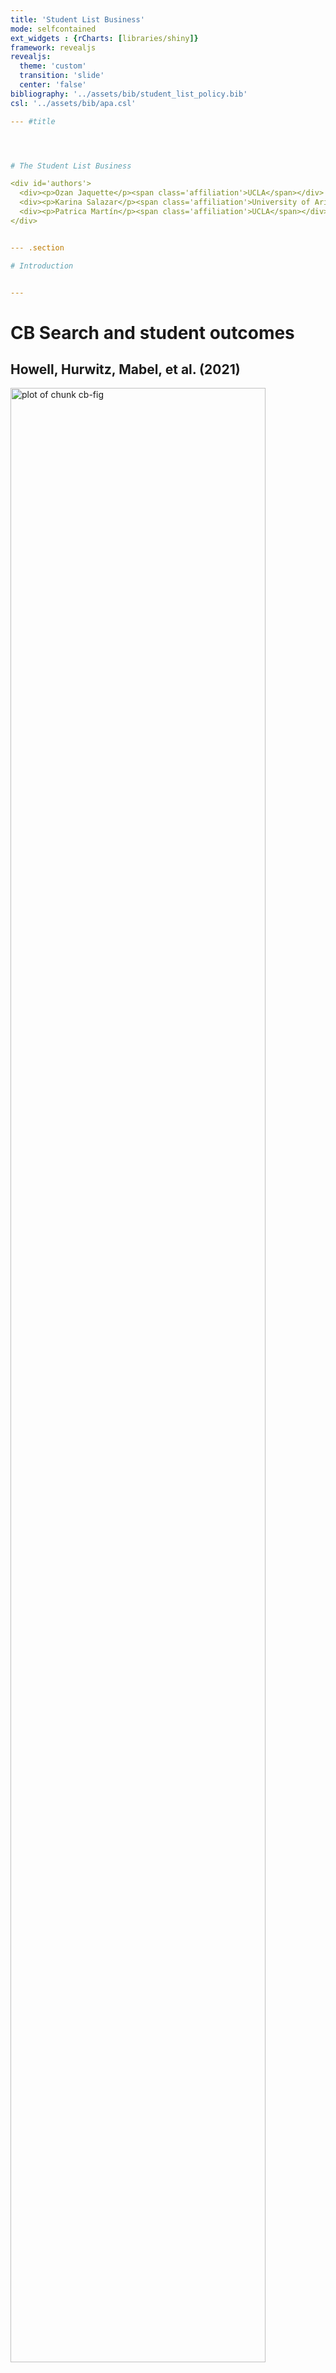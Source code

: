 ```yaml
---
title: 'Student List Business'
mode: selfcontained
ext_widgets : {rCharts: [libraries/shiny]}
framework: revealjs
revealjs:
  theme: 'custom'
  transition: 'slide'
  center: 'false'
bibliography: '../assets/bib/student_list_policy.bib'
csl: '../assets/bib/apa.csl'

--- #title




# The Student List Business

<div id='authors'>
  <div><p>Ozan Jaquette</p><span class='affiliation'>UCLA</span></div>
  <div><p>Karina Salazar</p><span class='affiliation'>University of Arizona</span></div>
  <div><p>Patrica Martín</p><span class='affiliation'>UCLA</span></div>
</div>


--- .section

# Introduction


---
```


# CB Search and student outcomes
## Howell, Hurwitz, Mabel, et al. (2021)

<img src="assets/fig/cb-fig-1.png" title="plot of chunk cb-fig" alt="plot of chunk cb-fig" width="90%" />


---

# How could lists be so important?
## The US market for higher education


Title IV institutions
- Allowed to enroll students that receive federal financial aid

<br>

A national voucher system
- Federal/state student aid, household savings follow students to institutions

<br>

Tuition is largest revenue source
- Title IV institutions have incentive to enroll students who receive federal student aid

<br>

Problems
- Students don't know all their options, don't know which institutions interested in them
- Institutions don't know who the prospects are or how to contact them

<br>

Student lists
- A matchmaking intermediary that connects institutions to prospects


--- .subsection

# The student list project


--- 

## Project overview

Data collection

- Issued public records requests to all public universities in four states (CA, IL, MN, TX)
- Target student list vendors
  - College Board, ACT
- Data collection began February 2020  
  - Seeking student lists purchased from 2016-2020

<br>
For each purchased list, sought two pieces of data

1. "Order summary" specifying search filter criteria ([LINK](https://drive.google.com/file/d/1gPZ-WWw0gdFT7VtzBN3hKLnj2DzoaqnY/view))
1. De-identified prospect-level student list ([LINK](https://drive.google.com/file/d/1Qvc_QRi9izEF1W78Lh4nNi5NsXjCZqUE/view))

<br>
Empirical research questions

1. Which filter criteria were selected in student lists purchases?
1. What are the characteristics of prospects included in student lists purchases?
1. What is the relationship between student list filter criteria and the characteristics of
purchased prospects?

<br>
Partners

- Funded by Joyce Foundation, Kresge Foundation
- Pro bono partnership with a civil rights legal organization and four multinational law firms
- Our first report to be published by [ACCEPT](https://www.acceptgroup.org/)


---

## What we learned


Began the project with a focus on university behavior

- Which universities doing a "good" vs. "bad" job of reaching out to the community?
- This was the wrong focus!

<br>
What we learned
- The student list products themselves are problematic
- Often, name buys outsourced to consultancy and university employees lacked knowledge
- Radical transformation in market for student list data happening right now
  - For-profit suppliers entered the market
  - Distinction between consulting firms and student list vendor has blurred
  - Test-optional

<br>
Revised focus
- Student list products
- Dynamics and key players in the market for student list data



--- .section

# The Student List Business


--- .subsection

# Student list basics


--- .subsubsection

# Situating the student list business
## How industries find customers


**Lead generation**

- Connect consumers interested in products (leads) to merchants who sell those products (Federal Trade Commission, 2016)

<br>
__List-based leads__, based on the direct mail model

- "Publisher" obtains information about customers >>
  - Often, publisher sells data to "aggregator" >>
  - Publisher/aggregator sells data to merchant >>
  - Merchant serves marketing material to consumers via purchased contact info
- Student lists are example of list-based lead generation

<br>
__Behavioral-based leads__ (e.g., Google Search)

- Target (*verb*) users of a platform (e.g., Twitter)
- Identify targets (*noun*) based on user profile, simultaneously serve ads while they are on platform
  - Also, serve ads when they visit website that partners with the platform (e.g., Google Display Network)


<br>
Finding customers in higher education

- Buy lists from College Board and ACT to identify college-bound high school students (EAB, 2018)
- Behavioral based marketing to target markets where reliable student lists are unavailable
  - e.g., community college and for-profit credentials, online program managers (OPMs) recruiting adults
  - Additionally, behavioral based marketing for brand awareness


--- &twocol

## The enrollment funnel

*** =left

<center>**The marketing funnel**</center>


<br>

<img src="../assets/images/marketing-funnel-diagram.png" alt="Enrollment Funnel" style="width:90%;margin:0 auto;">

Source: [skyword.com](https://www.skyword.com/contentstandard/how-the-marketing-funnel-works-from-top-to-bottom/)

*** =right

<center>**The enrollment funnel**</center>

<br>

<img src="../assets/images/enrollment_funnel.png" alt="Enrollment Funnel" style="width:80%;margin:0 auto;">

Source: [pngwing.com](https://www.pngwing.com/en/free-png-krrpy)


--- &twocol

## The enrollment funnel

*** =left

Prospects

- Population of desirable potential students

Leads

- Prospects whose contact info has been obtained

Inquiries

- Prospects who have contacted the institution
  - Institution as first contact (leads)
  - Student as first contact

<br>
Interventions along the funnel

- Convert prospects to leads
  - purchase student lists
- Convert leads/inquiries to applicants
  - Email, mail, targeted social media
- Convert admits to enrolles
  - Financial aid packages

*** =right

<center>**The enrollment funnel**</center>

<br>

<img src="../assets/images/enrollment_funnel.png" alt="Enrollment Funnel" style="width:80%;margin:0 auto;">

Source: [pngwing.com](https://www.pngwing.com/en/free-png-krrpy)




--- .subsubsection

# College Board and ACT lists
## Data sources and list contents

College Board and ACT have been largest student list vendors for several decades

- College Board "Student Search Service" created in 1972 (Belkin, 2019)
- ACT "Educational Opportunity Service"
  - ACT acquired National Research Center for College and University (NRCCUA) in 2018
  - Student list products part of new "Encoura Data Lab"

<br>
Source of student list data

- Create student list data from database of test takers (e.g., PSAT, SAT, AP, PreACT, ACT)
  - Pre-test questionnaire (e.g., demographic, preferences about college)
- Students have opportunity to opt in or opt out of student list products

<br>
Pricing

- Historically, a price-per-prospect model
- ACT moved to subscription pricing with [creation of Encoura](https://encoura.org/combined-data-set/)
- College Board currently charges \$0.50 per name, but [moving to subscription pricing](https://cbsearch.collegeboard.org/pdf/2022-23-subscription-plan-pricing.pdf) too

<br>
What information does a list contain
- Contact, demographic, college preferences, limited academic achievement
- College Board template [HERE](https://drive.google.com/file/d/1Qvc_QRi9izEF1W78Lh4nNi5NsXjCZqUE/view)
- ACT template [HERE](https://drive.google.com/file/d/1rsP45OyOsnPYhV8uWYKDAy_spGhjj6aj/view)


--- 

## Sources of exclusion

<br>

College Board and ACT student lists exclude students in two broad ways

1. Generally, only test-takers are included in student list products
  - Test-taking rates differ by race, socioeconomic status, geography
1. "Search filters" allow universities to control which prospects included/excluded from a purchase
  - Relationship between search filters and prospect characteristics is focus of our empirical analyses (report 2)

<br>
Test-optional

- Test-optional movement threatens "coverage" of College Board/ACT student list products
- Number of test-takers will likely decline in future


--- 

## Buying student lists

"Search filters" allow universities to control which prospects included/excluded from a purchase

<br>
Commonly used search filters ([Link to ACT filters](https://helpcenter.encoura.org/hc/en-us/articles/360035260452-Prospect-Search-Filters-))

- Graduation year, HS GPA, test score range, gender, race/ethnicity, geography (e.g., state, zip-code, "geomarket"), intended major

<br>

New filters based on predictive analytics to facilitate micro-targeting ("efficient" name buys of "right fit" students)

- College Board "geodemographic" filters
  - Target prospects based on historical college-going behavior of students at the school/neighborhood
- ACT "enrollment predictor"
  - Target prospects based on their predicted probability of enrolling at your institution

<br>

Policy concerns

- Some search filters disproportionately exclude underrepresented students, especially when used in combination
- Filtering prospects based on the behavior of others (e.g., geodemographic filters)
- More broadly, demand for filters that aid "efficient" name buys is a consequence of names costing so much

--- .subsection

# Market dynamics


--- 

# Shaping the market for student list data
## The five dynamics

1. **Universities and enrollment management consulting firms**
  - Universities are primary customers of student lists, but EM consultancies play central role in buying and using names
<br>    
1. **New data sources, new vendors**
  - Advances in technology created new sources of student list data, leading to market entry by new vendors
<br>    
1. **Acquisitions and concentration**
  - Trend towards competition reversed by rise in acquisitions; EAB enters the student list business
<br>    
1. **Incumbents College Board and ACT seek to retain competitive advantage**
  - Add product features that aid micro-targeting
  - Enter the market for enrollment management consulting
<br>    
1. **The test-optional movement**
  - For-profit firms poised to acquire market share ceded by CB/ACT, and maximize profit by restricting access to names


--- .subsubsection

# Universities and consulting firms
## &nbsp;

Universities need students

- Universities are the primary customers of student list products
- As recruiting became more complex and competitive, universities hire EM consultancies to develop/implement recruiting campaigns

<br>
Enrollment management (EM) consulting firms
- Universities are the primary customers of EM consultancies
- EM firms depend on student list suppliers for two reasons:
  1. Advice/execution of name buys is a core service offered by firms
  1. Names are essential input to predictive models and recruiting interventions firms provide

<br>
Competition in the enrollment management consulting industry

- A mix of large full-service providers (e.g., [Ruffalo Noel Levitz](https://www.ruffalonl.com/)) and small/medium boutique firms (e.g., [Fire Engine Red](https://www.fire-engine-red.com/))
- Anecdotally, market entry in the 2000s
- Over last decade, increase in market concentration due to acquisitions (Rogers, 2014; Wan, 2021)

--- .subsubsection

# New data sources, new vendors
## &nbsp;

Sources of student list data by late 20th Century

- Standardized assessments
- High school students complete paper survey at school (e.g., College Bound Selection Service (CBSS))

<br>

Advances in technology yield new sources of student list data in the 21st Century

- Data students voluntarily submit online
  - Free college/scholarship search engines (e.g., [scholarships.com](https://www.scholarships.com/), [Niche](https://www.niche.com/colleges/search/best-colleges/), [parchment](https://www.parchment.com/c/college/search/browse/), [Cappex](https://www.cappex.com/))
  - Social network platforms with explicit goal of sharing student profiles with universities they are interested in (e.g., Zinch, [Cirkled In](https://www.cirkledin.com/))
- Software purchased by high schools to help students plan for college
  - e.g., [Naviance](https://www.powerschool.com/solutions/naviance-by-powerschool/), [Scoir](https://www.scoir.com/?hsLang=en-us)
  
<br>

New data sources create opportunities for market entry by new vendors

- Vendors associated with college search engines (e.g., [Cappex](https://www.cappex.com/))
  - Failed market entry by Chegg
- Vendors associated with software used by high schools/students
  - Hobsons acquired Naviance >> PowerSchool acquired Naviance

--- .subsubsection

# Acquisitions and concentration
## Trends in broader EdTech sector

The 2000s were a time of investment and market entry in EdTech, including:

- Entry in enrollment management consulting industry
- Entry by new student list vendors

<br>
In last five years, increase in both investment and acquisitions (Bradley, 2021)

- Broader EdTech sector becomes more concentrated
- Student list vendors get acquired (e.g., NRCCUA by ACT, Cappex by EAB)
- Enrollment management consulting firms get acquired (e.g., Noel Levitz by Ruffalo, ) (Rogers, 2014)

<br>
Emergence of large organizations that are simultaneously consultants, software providers, and suppliers of names

- [EAB](https://eab.com/) is an enrollment management consulting firm
  - EAB does not sell lists the way College Board and ACT do
  - By end of 2021, EAB arguably became one of most important suppliers of names


--- 

## EAB enters the student list business

Origins of EAB

- In 1983, Bill Royall founded Royall \& Company to provide direct marketing and fundraising for political campaigns
- By 1995, enrollment management consulting for higher ed became main focus
- In 2015, Royall \& Company was acquired for \$850 million by the the Advisory Board Company (NASDAQ:ABCO)
- In 2017, purchased by Vista Equity partners for \$1.5 billion





--- .subsubsection

# Incumbents seek advantage
## &nbsp;

TEXT

--- .subsubsection

# Test-optional
## &nbsp;

TEXT



--- .section

# Empirical Analyses


---

# Introduction
## Women in STEM prospects

<img src="assets/fig/women-in-stem-1.png" title="plot of chunk women-in-stem" alt="plot of chunk women-in-stem" width="90%" />

Note: <i>Public high schools that satisfied the following criteria were included: enrolls at least ten female 12th graders; is a non-virtual school; is an open, new, or reopened school. Prospects whose race were unknown (0.9%) or did not report their race (3%) were excluded.</i>



--- .subsection

# Data collection and research design


--- .subsubsection

# Data collection
## Summary of data received

<!-- html table generated in R 3.6.3 by xtable 1.8-4 package -->
<!-- Mon Aug 15 00:52:07 2022 -->
<table border=1>
  <tr style="text-align:center;"><th>State</th><th># received order summary</th><th># no order summary</th><th># received list</th><th># no list</th><th># received both</th><th># did not receive both</th></tr> <tr> <td align="center"> CA </td> <td align="center">   9 </td> <td align="center">  23 </td> <td align="center">  13 </td> <td align="center">  19 </td> <td align="center">   9 </td> <td align="center">  23 </td> </tr>
  <tr> <td align="center"> IL </td> <td align="center">   9 </td> <td align="center">   3 </td> <td align="center">   9 </td> <td align="center">   3 </td> <td align="center">   8 </td> <td align="center">   4 </td> </tr>
  <tr> <td align="center"> TX </td> <td align="center">  15 </td> <td align="center">  20 </td> <td align="center">  16 </td> <td align="center">  19 </td> <td align="center">  10 </td> <td align="center">  25 </td> </tr>
   </table>


--- .subsubsection

# Research design
## Summary of orders and prospects

<!-- html table generated in R 3.6.3 by xtable 1.8-4 package -->
<!-- Mon Aug 15 00:47:47 2022 -->
<table border=1>
  <tr style="text-align:center;"><th>RQ1</th><th>RQ3</th><th>RQ2</th><th>RQ3</th></tr><tr style="text-align:center;"><th># orders total</th><th># orders with list</th><th># prospects total</th><th># prospects with order</th></tr> <tr> <td align="center"> 830 </td> <td align="center"> 414 </td> <td align="center"> 3,663,257 </td> <td align="center"> 2,549,085 </td> </tr>
   </table>


---

## Orders and prospects purchased

<img src="assets/fig/orders-prospects-purchased-1.png" title="plot of chunk orders-prospects-purchased" alt="plot of chunk orders-prospects-purchased" width="90%" />



--- .subsection

# RQ1


--- .subsubsection

# Broad patterns
## Filters used in order purchases

<img src="assets/fig/orders-filters-1.png" title="plot of chunk orders-filters" alt="plot of chunk orders-filters" width="90%" />


--- .subsubsection

# Academic filters
## GPA filter used

<img src="assets/fig/orders-gpa-1.png" title="plot of chunk orders-gpa" alt="plot of chunk orders-gpa" width="90%" />


---

## SAT filter used


<img src="assets/fig/orders-sat-1.png" title="plot of chunk orders-sat" alt="plot of chunk orders-sat" width="90%" />


---

## PSAT filter used

<img src="assets/fig/orders-psat-1.png" title="plot of chunk orders-psat" alt="plot of chunk orders-psat" width="90%" />



--- .subsubsection

#  Geographic filters
## State filter used by research universities, out-of-state

<img src="assets/fig/orders-state-research-outofstate-1.png" title="plot of chunk orders-state-research-outofstate" alt="plot of chunk orders-state-research-outofstate" width="90%" />

---

## State filter used by research universities, in-state

<img src="assets/fig/orders-state-research-instate-1.png" title="plot of chunk orders-state-research-instate" alt="plot of chunk orders-state-research-instate" width="90%" />


--- .subsubsection

# Demographic filters
## Race filter

<img src="assets/fig/orders-race-1.png" title="plot of chunk orders-race" alt="plot of chunk orders-race" width="90%" />


--- .subsubsection

# Combination of filters
## Filter combos used in order purchases

<!-- html table generated in R 3.6.3 by xtable 1.8-4 package -->
<!-- Mon Aug 15 00:47:54 2022 -->
<table border=1>
  <tr><th colspan="3" style="text-align:center;">Research</th><th colspan="3" style="text-align:center;">MA/doctoral</th></tr><tr><th>Filters</th><th>Count</th><th>Percent</th><th>Filters</th><th>Count</th><th>Percent</th></tr> <tr> <td> HS grad class, GPA, SAT, PSAT, Rank, State, Race </td> <td align="center">  39 </td> <td align="center"> 10% </td> <td> HS grad class, GPA, SAT, Zip code </td> <td align="center"> 206 </td> <td align="center"> 45% </td> </tr>
  <tr> <td> HS grad class, PSAT, State </td> <td align="center">  27 </td> <td align="center"> 7% </td> <td> HS grad class, GPA, PSAT, Zip code </td> <td align="center"> 145 </td> <td align="center"> 32% </td> </tr>
  <tr> <td> HS grad class, GPA, PSAT, State, Race </td> <td align="center">  20 </td> <td align="center"> 5% </td> <td> HS grad class, SAT, State </td> <td align="center">  31 </td> <td align="center"> 7% </td> </tr>
  <tr> <td> HS grad class, PSAT, State, Low SES </td> <td align="center">  20 </td> <td align="center"> 5% </td> <td> HS grad class, GPA, SAT, PSAT, Zip code </td> <td align="center">  28 </td> <td align="center"> 6% </td> </tr>
  <tr> <td> HS grad class, GPA, PSAT, State </td> <td align="center">  17 </td> <td align="center"> 5% </td> <td> HS grad class, GPA, SAT, State </td> <td align="center">   7 </td> <td align="center"> 2% </td> </tr>
  <tr> <td> HS grad class, GPA, SAT, State </td> <td align="center">  16 </td> <td align="center"> 4% </td> <td> HS grad class, SAT, Geomarket </td> <td align="center">   6 </td> <td align="center"> 1% </td> </tr>
  <tr> <td> HS grad class, GPA, AP score, Geomarket </td> <td align="center">  15 </td> <td align="center"> 4% </td> <td> HS grad class, GPA, SAT, County </td> <td align="center">   5 </td> <td align="center"> 1% </td> </tr>
  <tr> <td> HS grad class, GPA, SAT, PSAT, State, Segment, Gender </td> <td align="center">  13 </td> <td align="center"> 3% </td> <td> HS grad class, GPA, SAT, PSAT, County </td> <td align="center">   4 </td> <td align="center"> 1% </td> </tr>
  <tr> <td> HS grad class, PSAT, Geomarket </td> <td align="center">  12 </td> <td align="center"> 3% </td> <td> HS grad class, GPA, PSAT, State </td> <td align="center">   2 </td> <td align="center"> 0% </td> </tr>
  <tr> <td> HS grad class, SAT, State, Low SES, College size </td> <td align="center">  11 </td> <td align="center"> 3% </td> <td> HS grad class, SAT, Geomarket, College type </td> <td align="center">   2 </td> <td align="center"> 0% </td> </tr>
   </table>


--- .subsection

# RQ2


---

# Characteristics of Prospects
## Number of prospects by university type and location

<img src="assets/fig/rq2-counts-1.png" title="plot of chunk rq2-counts" alt="plot of chunk rq2-counts" width="90%" />



--- .subsubsection

# Public research universities 
## Racial composition of prospects in lists purchased

<img src="assets/fig/rq2-race-research-1.png" title="plot of chunk rq2-race-research" alt="plot of chunk rq2-race-research" width="90%" />


---

## Median household income of prospects in lists purchased

<img src="assets/fig/rq2-income-research-1.png" title="plot of chunk rq2-income-research" alt="plot of chunk rq2-income-research" width="90%" />


---

## Locale of prospects in lists purchased

<img src="assets/fig/rq2-locale-research-1.png" title="plot of chunk rq2-locale-research" alt="plot of chunk rq2-locale-research" width="90%" />


--- .subsubsection

# Public ma/doctoral universities
## Racial composition of prospects in lists purchased

<img src="assets/fig/rq2-race-regional-1.png" title="plot of chunk rq2-race-regional" alt="plot of chunk rq2-race-regional" width="90%" />


---

## Median household income of prospects purchased

<img src="assets/fig/rq2-income-regional-1.png" title="plot of chunk rq2-income-regional" alt="plot of chunk rq2-income-regional" width="90%" />


---

## Locale of prospects in lists purchased

<img src="assets/fig/rq2-locale-regional-1.png" title="plot of chunk rq2-locale-regional" alt="plot of chunk rq2-locale-regional" width="90%" />


--- .subsection

# RQ3


--- .subsubsection

# Characteristics by filters
## Prospect characteristics across individual filter criteria

<!-- html table generated in R 3.6.3 by xtable 1.8-4 package -->
<!-- Mon Aug 15 00:47:59 2022 -->
<table style="font-size:10px;">
  <tr style="text-align: center;"><th colspan="3" style="border-bottom: none;"></th><th colspan="5">Academic</th><th style="border-bottom: none;"><th colspan="5">Geographic</th><th style="border-bottom: none;"></th><th colspan="2">Demographic</th></tr><tr style="text-align:center;"><th width="15px;"></th><th></th><th>All domestic</th><th>GPA</th><th>PSAT</th><th>SAT</th><th>HS rank</th><th>AP score</th><th width="5px;"></th><th>Zip code</th><th>State</th><th>Geomarket</th><th>Segment</th><th>CBSA</th><th width="5px;"></th><th>Race</th><th>Gender</th></tr> <tr> <td> Total </td> <td>   </td> <td align="center"> 3,547,620 </td> <td align="center"> 1,101,266 </td> <td align="center"> 1,812,447 </td> <td align="center"> 971,237 </td> <td align="center"> 146,660 </td> <td align="center"> 75,479 </td> <td align="center">   </td> <td align="center"> 165,924 </td> <td align="center"> 1,173,678 </td> <td align="center"> 1,056,951 </td> <td align="center"> 186,519 </td> <td align="center"> 146,313 </td> <td align="center">   </td> <td align="center"> 279,626 </td> <td align="center"> 39,546 </td> </tr>
   <tr style="font-weight:900"><td colspan="2">Location</td></tr><tr> <td>   </td> <td> % In-state </td> <td align="center"> 38 </td> <td align="center"> 62 </td> <td align="center"> 30 </td> <td align="center"> 54 </td> <td align="center"> 83 </td> <td align="center"> 42 </td> <td align="center">   </td> <td align="center"> 98 </td> <td align="center"> 48 </td> <td align="center"> 17 </td> <td align="center"> 15 </td> <td align="center"> 4 </td> <td align="center">   </td> <td align="center"> 59 </td> <td align="center"> 6 </td> </tr>
  <tr> <td>   </td> <td> % Out-of-state </td> <td align="center"> 62 </td> <td align="center"> 38 </td> <td align="center"> 70 </td> <td align="center"> 46 </td> <td align="center"> 17 </td> <td align="center"> 58 </td> <td align="center">   </td> <td align="center"> 2 </td> <td align="center"> 52 </td> <td align="center"> 83 </td> <td align="center"> 85 </td> <td align="center"> 96 </td> <td align="center">   </td> <td align="center"> 41 </td> <td align="center"> 94 </td> </tr>
   <tr style="font-weight:900"><td colspan="2">Race/ethnicity</td></tr><tr> <td>   </td> <td> % White </td> <td align="center"> 48 </td> <td align="center"> 45 </td> <td align="center"> 50 </td> <td align="center"> 47 </td> <td align="center"> 51 </td> <td align="center"> 17 </td> <td align="center">   </td> <td align="center"> 43 </td> <td align="center"> 42 </td> <td align="center"> 57 </td> <td align="center"> 51 </td> <td align="center"> 53 </td> <td align="center">   </td> <td align="center"> 25 </td> <td align="center"> 47 </td> </tr>
  <tr> <td>   </td> <td> % Asian </td> <td align="center"> 16 </td> <td align="center"> 15 </td> <td align="center"> 17 </td> <td align="center"> 15 </td> <td align="center"> 10 </td> <td align="center"> 7 </td> <td align="center">   </td> <td align="center"> 13 </td> <td align="center"> 18 </td> <td align="center"> 13 </td> <td align="center"> 27 </td> <td align="center"> 28 </td> <td align="center">   </td> <td align="center"> 5 </td> <td align="center"> 38 </td> </tr>
  <tr> <td>   </td> <td> % Black </td> <td align="center"> 5 </td> <td align="center"> 7 </td> <td align="center"> 4 </td> <td align="center"> 7 </td> <td align="center"> 8 </td> <td align="center"> 17 </td> <td align="center">   </td> <td align="center"> 8 </td> <td align="center"> 5 </td> <td align="center"> 4 </td> <td align="center"> 3 </td> <td align="center"> 2 </td> <td align="center">   </td> <td align="center"> 11 </td> <td align="center"> 1 </td> </tr>
  <tr> <td>   </td> <td> % Latinx </td> <td align="center"> 21 </td> <td align="center"> 24 </td> <td align="center"> 19 </td> <td align="center"> 22 </td> <td align="center"> 23 </td> <td align="center"> 46 </td> <td align="center">   </td> <td align="center"> 27 </td> <td align="center"> 24 </td> <td align="center"> 16 </td> <td align="center"> 11 </td> <td align="center"> 8 </td> <td align="center">   </td> <td align="center"> 46 </td> <td align="center"> 6 </td> </tr>
  <tr> <td>   </td> <td> % AI/AN </td> <td align="center"> 1 </td> <td align="center"> 1 </td> <td align="center"> 1 </td> <td align="center"> 0 </td> <td align="center"> 1 </td> <td align="center"> 1 </td> <td align="center">   </td> <td align="center"> 1 </td> <td align="center"> 1 </td> <td align="center"> 0 </td> <td align="center"> 0 </td> <td align="center"> 0 </td> <td align="center">   </td> <td align="center"> 2 </td> <td align="center"> 0 </td> </tr>
  <tr> <td>   </td> <td> % NH/PI </td> <td align="center"> 0 </td> <td align="center"> 0 </td> <td align="center"> 0 </td> <td align="center"> 0 </td> <td align="center"> 0 </td> <td align="center"> 1 </td> <td align="center">   </td> <td align="center"> 0 </td> <td align="center"> 0 </td> <td align="center"> 0 </td> <td align="center"> 0 </td> <td align="center"> 0 </td> <td align="center">   </td> <td align="center"> 0 </td> <td align="center"> 0 </td> </tr>
  <tr> <td>   </td> <td> % Multiracial </td> <td align="center"> 5 </td> <td align="center"> 5 </td> <td align="center"> 5 </td> <td align="center"> 5 </td> <td align="center"> 5 </td> <td align="center"> 10 </td> <td align="center">   </td> <td align="center"> 4 </td> <td align="center"> 6 </td> <td align="center"> 5 </td> <td align="center"> 5 </td> <td align="center"> 5 </td> <td align="center">   </td> <td align="center"> 9 </td> <td align="center"> 5 </td> </tr>
  <tr> <td>   </td> <td> % Other </td> <td align="center"> 0 </td> <td align="center"> 0 </td> <td align="center"> 0 </td> <td align="center"> 0 </td> <td align="center"> 0 </td> <td align="center"> 0 </td> <td align="center">   </td> <td align="center"> 0 </td> <td align="center"> 0 </td> <td align="center"> 0 </td> <td align="center"> 0 </td> <td align="center"> 0 </td> <td align="center">   </td> <td align="center"> 0 </td> <td align="center"> 0 </td> </tr>
  <tr> <td>   </td> <td> % No response </td> <td align="center"> 4 </td> <td align="center"> 3 </td> <td align="center"> 3 </td> <td align="center"> 3 </td> <td align="center"> 2 </td> <td align="center"> 1 </td> <td align="center">   </td> <td align="center"> 4 </td> <td align="center"> 3 </td> <td align="center"> 4 </td> <td align="center"> 3 </td> <td align="center"> 3 </td> <td align="center">   </td> <td align="center"> 2 </td> <td align="center"> 3 </td> </tr>
  <tr> <td>   </td> <td> % Missing </td> <td align="center"> 0 </td> <td align="center"> 0 </td> <td align="center"> 1 </td> <td align="center"> 0 </td> <td align="center"> 0 </td> <td align="center"> 0 </td> <td align="center">   </td> <td align="center"> 1 </td> <td align="center"> 1 </td> <td align="center"> 1 </td> <td align="center"> 0 </td> <td align="center"> 0 </td> <td align="center">   </td> <td align="center"> 0 </td> <td align="center"> 0 </td> </tr>
   <tr style="font-weight:900"><td colspan="2">Gender</td></tr><tr> <td>   </td> <td> % Male </td> <td align="center"> 34 </td> <td align="center"> 19 </td> <td align="center"> 37 </td> <td align="center"> 18 </td> <td align="center"> 0 </td> <td align="center"> 3 </td> <td align="center">   </td> <td align="center"> 46 </td> <td align="center"> 24 </td> <td align="center"> 48 </td> <td align="center"> 6 </td> <td align="center"> 0 </td> <td align="center">   </td> <td align="center"> 11 </td> <td align="center"> 0 </td> </tr>
  <tr> <td>   </td> <td> % Female </td> <td align="center"> 36 </td> <td align="center"> 23 </td> <td align="center"> 40 </td> <td align="center"> 20 </td> <td align="center"> 1 </td> <td align="center"> 15 </td> <td align="center">   </td> <td align="center"> 54 </td> <td align="center"> 27 </td> <td align="center"> 52 </td> <td align="center"> 9 </td> <td align="center"> 0 </td> <td align="center">   </td> <td align="center"> 12 </td> <td align="center"> 33 </td> </tr>
  <tr> <td>   </td> <td> % Other  </td> <td align="center"> 0 </td> <td align="center"> 0 </td> <td align="center"> 0 </td> <td align="center"> 0 </td> <td align="center"> 0 </td> <td align="center"> 0 </td> <td align="center">   </td> <td align="center"> 0 </td> <td align="center"> 0 </td> <td align="center"> 0 </td> <td align="center"> 0 </td> <td align="center"> 0 </td> <td align="center">   </td> <td align="center"> 0 </td> <td align="center"> 0 </td> </tr>
  <tr> <td>   </td> <td> % Missing  </td> <td align="center"> 30 </td> <td align="center"> 58 </td> <td align="center"> 22 </td> <td align="center"> 63 </td> <td align="center"> 99 </td> <td align="center"> 82 </td> <td align="center">   </td> <td align="center"> 0 </td> <td align="center"> 49 </td> <td align="center"> 0 </td> <td align="center"> 85 </td> <td align="center"> 1 </td> <td align="center">   </td> <td align="center"> 77 </td> <td align="center"> 67 </td> </tr>
   <tr style="font-weight:900"><td colspan="2">Household income</td></tr><tr> <td>   </td> <td> Median income </td> <td align="center"> $107K </td> <td align="center"> $105K </td> <td align="center"> $108K </td> <td align="center"> $105K </td> <td align="center"> $99K </td> <td align="center"> $90K </td> <td align="center">   </td> <td align="center"> $97K </td> <td align="center"> $105K </td> <td align="center"> $107K </td> <td align="center"> $130K </td> <td align="center"> $135K </td> <td align="center">   </td> <td align="center"> $94K </td> <td align="center"> $127K </td> </tr>
   <tr style="font-weight:900"><td colspan="2">Locale</td></tr><tr> <td>   </td> <td> % City </td> <td align="center"> 27 </td> <td align="center"> 27 </td> <td align="center"> 27 </td> <td align="center"> 26 </td> <td align="center"> 26 </td> <td align="center"> 31 </td> <td align="center">   </td> <td align="center"> 31 </td> <td align="center"> 30 </td> <td align="center"> 23 </td> <td align="center"> 24 </td> <td align="center"> 22 </td> <td align="center">   </td> <td align="center"> 29 </td> <td align="center"> 26 </td> </tr>
  <tr> <td>   </td> <td> % Suburban </td> <td align="center"> 44 </td> <td align="center"> 47 </td> <td align="center"> 44 </td> <td align="center"> 48 </td> <td align="center"> 53 </td> <td align="center"> 40 </td> <td align="center">   </td> <td align="center"> 42 </td> <td align="center"> 42 </td> <td align="center"> 46 </td> <td align="center"> 54 </td> <td align="center"> 57 </td> <td align="center">   </td> <td align="center"> 47 </td> <td align="center"> 49 </td> </tr>
  <tr> <td>   </td> <td> % Rural - Fringe </td> <td align="center"> 22 </td> <td align="center"> 20 </td> <td align="center"> 22 </td> <td align="center"> 20 </td> <td align="center"> 15 </td> <td align="center"> 23 </td> <td align="center">   </td> <td align="center"> 19 </td> <td align="center"> 22 </td> <td align="center"> 23 </td> <td align="center"> 19 </td> <td align="center"> 19 </td> <td align="center">   </td> <td align="center"> 19 </td> <td align="center"> 23 </td> </tr>
  <tr> <td>   </td> <td> % Rural - Distant </td> <td align="center"> 6 </td> <td align="center"> 6 </td> <td align="center"> 5 </td> <td align="center"> 6 </td> <td align="center"> 6 </td> <td align="center"> 5 </td> <td align="center">   </td> <td align="center"> 7 </td> <td align="center"> 6 </td> <td align="center"> 6 </td> <td align="center"> 2 </td> <td align="center"> 1 </td> <td align="center">   </td> <td align="center"> 6 </td> <td align="center"> 2 </td> </tr>
  <tr> <td>   </td> <td> % Rural - Remote </td> <td align="center"> 1 </td> <td align="center"> 0 </td> <td align="center"> 1 </td> <td align="center"> 0 </td> <td align="center"> 0 </td> <td align="center"> 0 </td> <td align="center">   </td> <td align="center"> 1 </td> <td align="center"> 1 </td> <td align="center"> 1 </td> <td align="center"> 0 </td> <td align="center"> 0 </td> <td align="center">   </td> <td align="center"> 0 </td> <td align="center"> 0 </td> </tr>
  <tr> <td>   </td> <td> % Missing   </td> <td align="center"> 0 </td> <td align="center"> 0 </td> <td align="center"> 0 </td> <td align="center"> 0 </td> <td align="center"> 0 </td> <td align="center"> 0 </td> <td align="center">   </td> <td align="center"> 0 </td> <td align="center"> 0 </td> <td align="center"> 0 </td> <td align="center"> 0 </td> <td align="center"> 0 </td> <td align="center">   </td> <td align="center"> 0 </td> <td align="center"> 0 </td> </tr>
   </table>


--- .subsubsection

# Zip code & test score filters
## Los Angeles prospects from top income decile zip codes

<img src="assets/fig/asu-la-deep-dive-1.png" title="plot of chunk asu-la-deep-dive" alt="plot of chunk asu-la-deep-dive" width="90%" />



--- .subsubsection

# Geodemographic segment filters
## Filter by neighborhood segments

<!-- html table generated in R 3.6.3 by xtable 1.8-4 package -->
<!-- Mon Aug 15 00:48:01 2022 -->
<table style="font-size:10px;" id="cluster-en">
  <tr style="text-align:center;"><th style="text-align:left;">2011 D+ Cluster</th><th>SAT Math</th><th>SAT CR</th><th>Going Out of State</th><th>Percent NonWhite</th><th>Need Financial Aid</th><th>Med Income</th></tr> <tr> <td> 51 </td> <td align="center"> 546.00 </td> <td align="center"> 533.00 </td> <td align="center"> 32% </td> <td align="center"> 30% </td> <td align="center"> 57% </td> <td align="center"> $95,432 </td> </tr>
  <tr> <td> 52 </td> <td align="center"> 480.00 </td> <td align="center"> 470.00 </td> <td align="center"> 30% </td> <td align="center"> 58% </td> <td align="center"> 71% </td> <td align="center"> $63,578 </td> </tr>
  <tr> <td> 53 </td> <td align="center"> 561.00 </td> <td align="center"> 544.00 </td> <td align="center"> 32% </td> <td align="center"> 50% </td> <td align="center"> 55% </td> <td align="center"> $92,581 </td> </tr>
  <tr> <td> 54 </td> <td align="center"> 458.00 </td> <td align="center"> 443.00 </td> <td align="center"> 25% </td> <td align="center"> 83% </td> <td align="center"> 76% </td> <td align="center"> $38,977 </td> </tr>
  <tr> <td> 55 </td> <td align="center"> 566.00 </td> <td align="center"> 565.00 </td> <td align="center"> 52% </td> <td align="center"> 24% </td> <td align="center"> 63% </td> <td align="center"> $71,576 </td> </tr>
  <tr> <td> 56 </td> <td align="center"> 420.00 </td> <td align="center"> 411.00 </td> <td align="center"> 29% </td> <td align="center"> 93% </td> <td align="center"> 66% </td> <td align="center"> $35,308 </td> </tr>
  <tr> <td> 57 </td> <td align="center"> 541.00 </td> <td align="center"> 519.00 </td> <td align="center"> 52% </td> <td align="center"> 47% </td> <td align="center"> 43% </td> <td align="center"> $67,394 </td> </tr>
  <tr> <td> 58 </td> <td align="center"> 533.00 </td> <td align="center"> 489.00 </td> <td align="center"> 28% </td> <td align="center"> 87% </td> <td align="center"> 69% </td> <td align="center"> $68,213 </td> </tr>
  <tr> <td> 59 </td> <td align="center"> 561.00 </td> <td align="center"> 562.00 </td> <td align="center"> 52% </td> <td align="center"> 24% </td> <td align="center"> 74% </td> <td align="center"> $54,750 </td> </tr>
  <tr> <td> 60 </td> <td align="center"> 589.00 </td> <td align="center"> 590.00 </td> <td align="center"> 63% </td> <td align="center"> 37% </td> <td align="center"> 36% </td> <td align="center"> $104,174 </td> </tr>
  <tr> <td> 61 </td> <td align="center"> 585.00 </td> <td align="center"> 567.00 </td> <td align="center"> 51% </td> <td align="center"> 30% </td> <td align="center"> 40% </td> <td align="center"> $123,858 </td> </tr>
  <tr> <td> 62 </td> <td align="center"> 596.00 </td> <td align="center"> 595.00 </td> <td align="center"> 67% </td> <td align="center"> 24% </td> <td align="center"> 72% </td> <td align="center"> $59,824 </td> </tr>
  <tr> <td> 63 </td> <td align="center"> 548.00 </td> <td align="center"> 541.00 </td> <td align="center"> 39% </td> <td align="center"> 23% </td> <td align="center"> 65% </td> <td align="center"> $69,347 </td> </tr>
  <tr> <td> 64 </td> <td align="center"> 466.00 </td> <td align="center"> 466.00 </td> <td align="center"> 48% </td> <td align="center"> 34% </td> <td align="center"> 29% </td> <td align="center"> $49,829 </td> </tr>
  <tr> <td> 65 </td> <td align="center"> 440.00 </td> <td align="center"> 433.00 </td> <td align="center"> 23% </td> <td align="center"> 93% </td> <td align="center"> 78% </td> <td align="center"> $45,081 </td> </tr>
  <tr> <td> 66 </td> <td align="center"> 499.00 </td> <td align="center"> 492.00 </td> <td align="center"> 20% </td> <td align="center"> 12% </td> <td align="center"> 76% </td> <td align="center"> $50,453 </td> </tr>
  <tr> <td> 67 </td> <td align="center"> 519.00 </td> <td align="center"> 501.00 </td> <td align="center"> 27% </td> <td align="center"> 53% </td> <td align="center"> 59% </td> <td align="center"> $60,960 </td> </tr>
  <tr> <td> 68 </td> <td align="center"> 552.00 </td> <td align="center"> 558.00 </td> <td align="center"> 52% </td> <td align="center"> 35% </td> <td align="center"> 65% </td> <td align="center"> $57,902 </td> </tr>
  <tr> <td> 69 </td> <td align="center"> 534.00 </td> <td align="center"> 521.00 </td> <td align="center"> 37% </td> <td align="center"> 19% </td> <td align="center"> 65% </td> <td align="center"> $88,100 </td> </tr>
  <tr> <td> 70 </td> <td align="center"> 613.00 </td> <td align="center"> 598.00 </td> <td align="center"> 65% </td> <td align="center"> 29% </td> <td align="center"> 61% </td> <td align="center"> $86,381 </td> </tr>
  <tr> <td> 71 </td> <td align="center"> 405.00 </td> <td align="center"> 408.00 </td> <td align="center"> 39% </td> <td align="center"> 97% </td> <td align="center"> 68% </td> <td align="center"> $42,661 </td> </tr>
  <tr> <td> 72 </td> <td align="center"> 399.00 </td> <td align="center"> 397.00 </td> <td align="center"> 31% </td> <td align="center"> 87% </td> <td align="center"> 47% </td> <td align="center"> $32,708 </td> </tr>
  <tr> <td> 73 </td> <td align="center"> 528.00 </td> <td align="center"> 514.00 </td> <td align="center"> 29% </td> <td align="center"> 42% </td> <td align="center"> 62% </td> <td align="center"> $90,849 </td> </tr>
  <tr> <td> 74 </td> <td align="center"> 433.00 </td> <td align="center"> 435.00 </td> <td align="center"> 29% </td> <td align="center"> 84% </td> <td align="center"> 79% </td> <td align="center"> $44,065 </td> </tr>
  <tr> <td> 75 </td> <td align="center"> 459.00 </td> <td align="center"> 457.00 </td> <td align="center"> 28% </td> <td align="center"> 85% </td> <td align="center"> 72% </td> <td align="center"> $50,421 </td> </tr>
  <tr> <td> 76 </td> <td align="center"> 514.00 </td> <td align="center"> 509.00 </td> <td align="center"> 27% </td> <td align="center"> 38% </td> <td align="center"> 64% </td> <td align="center"> $61,332 </td> </tr>
  <tr> <td> 77 </td> <td align="center"> 502.00 </td> <td align="center"> 492.00 </td> <td align="center"> 26% </td> <td align="center"> 18% </td> <td align="center"> 75% </td> <td align="center"> $62,372 </td> </tr>
  <tr> <td> 78 </td> <td align="center"> 594.00 </td> <td align="center"> 578.00 </td> <td align="center"> 56% </td> <td align="center"> 26% </td> <td align="center"> 39% </td> <td align="center"> $134,400 </td> </tr>
  <tr> <td> 79 </td> <td align="center"> 550.00 </td> <td align="center"> 551.00 </td> <td align="center"> 57% </td> <td align="center"> 32% </td> <td align="center"> 74% </td> <td align="center"> $40,909 </td> </tr>
  <tr> <td> 80 </td> <td align="center"> 534.00 </td> <td align="center"> 527.00 </td> <td align="center"> 39% </td> <td align="center"> 39% </td> <td align="center"> 65% </td> <td align="center"> $49,877 </td> </tr>
  <tr> <td> 81 </td> <td align="center"> 491.00 </td> <td align="center"> 483.00 </td> <td align="center"> 27% </td> <td align="center"> 57% </td> <td align="center"> 72% </td> <td align="center"> $63,030 </td> </tr>
  <tr> <td> 82 </td> <td align="center"> 496.00 </td> <td align="center"> 491.00 </td> <td align="center"> 29% </td> <td align="center"> 21% </td> <td align="center"> 75% </td> <td align="center"> $53,465 </td> </tr>
  <tr> <td> 83 </td> <td align="center"> 500.00 </td> <td align="center"> 490.00 </td> <td align="center"> 19% </td> <td align="center"> 26% </td> <td align="center"> 71% </td> <td align="center"> $49,335 </td> </tr>
  <tr> <td> Total </td> <td align="center"> 512.00 </td> <td align="center"> 502.00 </td> <td align="center"> 32% </td> <td align="center"> 43% </td> <td align="center"> 65% </td> <td align="center"> $70,231 </td> </tr>
   </table>


---

## Filter by high school segments

<!-- html table generated in R 3.6.3 by xtable 1.8-4 package -->
<!-- Mon Aug 15 00:48:01 2022 -->
<table style="font-size:10px;" id="cluster-hs">
  <tr style="text-align:center;"><th style="text-align:left;">2011 D+ Cluster</th><th>SAT Math</th><th>SAT CR</th><th>Going Out of State</th><th>Percent NonWhite</th><th>Need Financial Aid</th><th>Med Income</th></tr> <tr> <td> 51 </td> <td align="center"> 462.00 </td> <td align="center"> 457.00 </td> <td align="center"> 14% </td> <td align="center"> 33% </td> <td align="center"> 68% </td> <td align="center"> $40,918 </td> </tr>
  <tr> <td> 52 </td> <td align="center"> 489.00 </td> <td align="center"> 496.00 </td> <td align="center"> 81% </td> <td align="center"> 99% </td> <td align="center"> 77% </td> <td align="center"> $64,730 </td> </tr>
  <tr> <td> 53 </td> <td align="center"> 471.00 </td> <td align="center"> 484.00 </td> <td align="center"> 28% </td> <td align="center"> 38% </td> <td align="center"> 62% </td> <td align="center"> $60,833 </td> </tr>
  <tr> <td> 54 </td> <td align="center"> 376.00 </td> <td align="center"> 371.00 </td> <td align="center"> 33% </td> <td align="center"> 96% </td> <td align="center"> 38% </td> <td align="center"> $38,146 </td> </tr>
  <tr> <td> 55 </td> <td align="center"> 489.00 </td> <td align="center"> 481.00 </td> <td align="center"> 39% </td> <td align="center"> 46% </td> <td align="center"> 44% </td> <td align="center"> $71,845 </td> </tr>
  <tr> <td> 56 </td> <td align="center"> 536.00 </td> <td align="center"> 508.00 </td> <td align="center"> 73% </td> <td align="center"> 43% </td> <td align="center"> 49% </td> <td align="center"> $63,967 </td> </tr>
  <tr> <td> 57 </td> <td align="center"> 434.00 </td> <td align="center"> 435.00 </td> <td align="center"> 29% </td> <td align="center"> 82% </td> <td align="center"> 79% </td> <td align="center"> $48,301 </td> </tr>
  <tr> <td> 58 </td> <td align="center"> 592.00 </td> <td align="center"> 577.00 </td> <td align="center"> 51% </td> <td align="center"> 27% </td> <td align="center"> 32% </td> <td align="center"> $104,509 </td> </tr>
  <tr> <td> 59 </td> <td align="center"> 499.00 </td> <td align="center"> 489.00 </td> <td align="center"> 19% </td> <td align="center"> 18% </td> <td align="center"> 74% </td> <td align="center"> $47,685 </td> </tr>
  <tr> <td> 60 </td> <td align="center"> 523.00 </td> <td align="center"> 549.00 </td> <td align="center"> 23% </td> <td align="center"> 30% </td> <td align="center"> 33% </td> <td align="center"> $70,175 </td> </tr>
  <tr> <td> 61 </td> <td align="center"> 485.00 </td> <td align="center"> 370.00 </td> <td align="center"> 33% </td> <td align="center"> 89% </td> <td align="center"> 9% </td> <td align="center"> $61,385 </td> </tr>
  <tr> <td> 62 </td> <td align="center"> 474.00 </td> <td align="center"> 473.00 </td> <td align="center"> 34% </td> <td align="center"> 92% </td> <td align="center"> 67% </td> <td align="center"> $55,515 </td> </tr>
  <tr> <td> 63 </td> <td align="center"> 440.00 </td> <td align="center"> 427.00 </td> <td align="center"> 28% </td> <td align="center"> 86% </td> <td align="center"> 72% </td> <td align="center"> $49,238 </td> </tr>
  <tr> <td> 64 </td> <td align="center"> 606.00 </td> <td align="center"> 542.00 </td> <td align="center"> 37% </td> <td align="center"> 89% </td> <td align="center"> 57% </td> <td align="center"> $81,911 </td> </tr>
  <tr> <td> 65 </td> <td align="center"> 515.00 </td> <td align="center"> 503.00 </td> <td align="center"> 28% </td> <td align="center"> 43% </td> <td align="center"> 65% </td> <td align="center"> $72,692 </td> </tr>
  <tr> <td> 66 </td> <td align="center"> 498.00 </td> <td align="center"> 515.00 </td> <td align="center"> 37% </td> <td align="center"> 37% </td> <td align="center"> 73% </td> <td align="center"> $60,272 </td> </tr>
  <tr> <td> 67 </td> <td align="center"> 526.00 </td> <td align="center"> 546.00 </td> <td align="center"> 48% </td> <td align="center"> 41% </td> <td align="center"> 69% </td> <td align="center"> $71,279 </td> </tr>
  <tr> <td> 68 </td> <td align="center"> 541.00 </td> <td align="center"> 540.00 </td> <td align="center"> 41% </td> <td align="center"> 26% </td> <td align="center"> 62% </td> <td align="center"> $79,260 </td> </tr>
  <tr> <td> 69 </td> <td align="center"> 390.00 </td> <td align="center"> 395.00 </td> <td align="center"> 36% </td> <td align="center"> 92% </td> <td align="center"> 74% </td> <td align="center"> $43,391 </td> </tr>
  <tr> <td> 70 </td> <td align="center"> 595.00 </td> <td align="center"> 581.00 </td> <td align="center"> 56% </td> <td align="center"> 33% </td> <td align="center"> 48% </td> <td align="center"> $105,721 </td> </tr>
  <tr> <td> 71 </td> <td align="center"> 400.00 </td> <td align="center"> 412.00 </td> <td align="center"> 57% </td> <td align="center"> 98% </td> <td align="center"> 80% </td> <td align="center"> $43,137 </td> </tr>
  <tr> <td> 72 </td> <td align="center"> 528.00 </td> <td align="center"> 544.00 </td> <td align="center"> 35% </td> <td align="center"> 25% </td> <td align="center"> 64% </td> <td align="center"> $70,018 </td> </tr>
  <tr> <td> 73 </td> <td align="center"> 451.00 </td> <td align="center"> 438.00 </td> <td align="center"> 24% </td> <td align="center"> 89% </td> <td align="center"> 76% </td> <td align="center"> $48,406 </td> </tr>
  <tr> <td> 74 </td> <td align="center"> 654.00 </td> <td align="center"> 579.00 </td> <td align="center"> 76% </td> <td align="center"> 80% </td> <td align="center"> 46% </td> <td align="center"> $59,089 </td> </tr>
  <tr> <td> 75 </td> <td align="center"> 514.00 </td> <td align="center"> 502.00 </td> <td align="center"> 31% </td> <td align="center"> 20% </td> <td align="center"> 71% </td> <td align="center"> $72,850 </td> </tr>
  <tr> <td> 76 </td> <td align="center"> 600.00 </td> <td align="center"> 584.00 </td> <td align="center"> 72% </td> <td align="center"> 50% </td> <td align="center"> 28% </td> <td align="center"> $90,265 </td> </tr>
  <tr> <td> 77 </td> <td align="center"> 595.00 </td> <td align="center"> 508.00 </td> <td align="center"> 64% </td> <td align="center"> 75% </td> <td align="center"> 39% </td> <td align="center"> $39,490 </td> </tr>
  <tr> <td> 78 </td> <td align="center"> 473.00 </td> <td align="center"> 468.00 </td> <td align="center"> 48% </td> <td align="center"> 43% </td> <td align="center"> 22% </td> <td align="center"> $56,703 </td> </tr>
  <tr> <td> 79 </td> <td align="center"> 594.00 </td> <td align="center"> 585.00 </td> <td align="center"> 61% </td> <td align="center"> 26% </td> <td align="center"> 71% </td> <td align="center"> $65,180 </td> </tr>
  <tr> <td> Total </td> <td align="center"> 514.00 </td> <td align="center"> 502.00 </td> <td align="center"> 32% </td> <td align="center"> 44% </td> <td align="center"> 65% </td> <td align="center"> $70,223 </td> </tr>
   </table>


---

## Segment filter prospects by metro

<img src="assets/fig/uiuc-deep-dive-1.png" title="plot of chunk uiuc-deep-dive" alt="plot of chunk uiuc-deep-dive" width="90%" />


---

## Segment filter prospects interactive map

<iframe src="https://mpatricia01.github.io/public_requests_eda/outputs/maps/map_segment.html" id="uiuc-deep-dive-map" width=100% height=100% allowtransparency="true"></iframe>


--- .subsubsection

# Women in STEM
## Women in STEM prospects by metro

<img src="assets/fig/ucsd-deep-dive-1.png" title="plot of chunk ucsd-deep-dive" alt="plot of chunk ucsd-deep-dive" width="90%" />


--- .subsubsection

# Targeting URM students
## Race and ethnicity variables, aggregated vs. alone

<img src="assets/fig/poc-race-deep-dive-1.png" title="plot of chunk poc-race-deep-dive" alt="plot of chunk poc-race-deep-dive" width="90%" />


---

## Purchased profiles for students of color by metro

<img src="assets/fig/poc-prospects-deep-dive-1.png" title="plot of chunk poc-prospects-deep-dive" alt="plot of chunk poc-prospects-deep-dive" width="90%" />



---

## Purchased profiles for students of color interactive map

<iframe src="https://mpatricia01.github.io/public_requests_eda/outputs/maps/map_poc.html" id="poc-prospects-deep-dive-map" width=100% height=100% allowtransparency="true"></iframe>


--- .section

# Policy


--- #references

# References
## &nbsp;

<p><a id='bib-belkin2019-studata'></a><a href="#cite-belkin2019-studata">[1]</a><cite>
D. Belkin.
&ldquo;For sale: SAT-Takers' names. Colleges buy student data and boost exclusivity&rdquo;.
In: <em>The Wall Street Journal</em> (Nov. 2019).
URL: <a href="https://www.wsj.com/articles/for-sale-sat-takers-names-colleges-buy-student-data-and-boost-exclusivity-11572976621">https://www.wsj.com/articles/for-sale-sat-takers-names-colleges-buy-student-data-and-boost-exclusivity-11572976621</a>.</cite></p>

<p><a id='bib-bradley_2021'></a><a href="#cite-bradley_2021">[2]</a><cite>
B. Bradley.
&ldquo;Pace of mergers and acquisitions in education market jumps, new analysis finds&rdquo;.
In: <em>Edweek Market Brief</em> (Jul. 2021).
URL: <a href="https://marketbrief.edweek.org/marketplace-k-12/pace-mergers-acquisitions-education-market-jumps-new-analysis-finds/">https://marketbrief.edweek.org/marketplace-k-12/pace-mergers-acquisitions-education-market-jumps-new-analysis-finds/</a>.</cite></p>

<p><a id='bib-RN4728'></a><a href="#cite-RN4728">[3]</a><cite>
EAB.
<em>Making your digital ads count: 15 lessons on new and emerging techniques in undergraduate recruitment marketing</em>.
Tech. rep.
EAB, 2018.</cite></p>

<p><a id='bib-ftc2016'></a><a href="#cite-ftc2016">[4]</a><cite>
Federal Trade Commission.
<em><em>&quot;Follow the lead&quot; workshop</em></em>.
Sep. 2016.
URL: <a href="http://www.ftc.gov/system/files/documents/reports/staff-perspective-follow-lead/staff_perspective_follow_the_lead_workshop.pdf">http://www.ftc.gov/system/files/documents/reports/staff-perspective-follow-lead/staff_perspective_follow_the_lead_workshop.pdf</a>.</cite></p>

<p><a id='bib-RN4739'></a><a href="#cite-RN4739">[5]</a><cite>
J. Howell, M. H. Hurwitz, Z. Mabel, et al.
<em>Participation in student search service is associated with higher college enrollment and completion</em>.
Tech. rep.
College Board, 2021.
URL: <a href="https://cbsearch.collegeboard.org/pdf/college-outreach-and-student-outcomes.pdf">https://cbsearch.collegeboard.org/pdf/college-outreach-and-student-outcomes.pdf</a>.</cite></p>

<p><a id='bib-rogers_2014'></a><a href="#cite-rogers_2014">[6]</a><cite>
G. Rogers.
<em><em>Are we seeing an edu &quot;vendor shakeout&quot;?</em></em>.
Dec. 2014.
URL: <a href="https://www.linkedin.com/pulse/we-seeking-edu-vendor-shakeout-gil-rogers?trk=mp-reader-card">https://www.linkedin.com/pulse/we-seeking-edu-vendor-shakeout-gil-rogers?trk=mp-reader-card</a>.</cite></p>

<p><a id='bib-wan_2021'></a><a href="#cite-wan_2021">[7]</a><cite>
T. Wan.
<em><em>Hobsons' higher ed business split and sold in separate deals totaling \$410m</em></em>.
Feb. 2021.
URL: <a href="https://www.edsurge.com/news/2021-02-20-hobsons-higher-ed-business-split-and-sold-in-separate-deals-totaling-410m">https://www.edsurge.com/news/2021-02-20-hobsons-higher-ed-business-split-and-sold-in-separate-deals-totaling-410m</a>.</cite></p>
